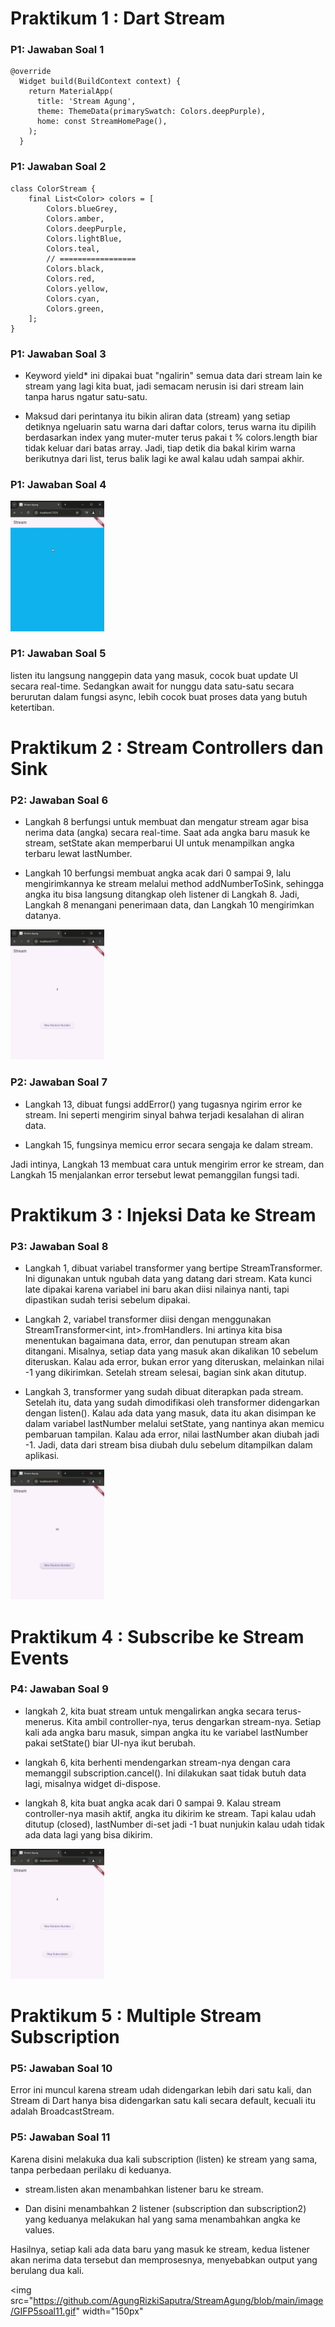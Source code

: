 # Praktikum 1 : Dart Stream

### P1: Jawaban Soal 1

    @override
      Widget build(BuildContext context) {
        return MaterialApp(
          title: 'Stream Agung',
          theme: ThemeData(primarySwatch: Colors.deepPurple),
          home: const StreamHomePage(),
        );
      }

### P1: Jawaban Soal 2

    class ColorStream {
        final List<Color> colors = [
            Colors.blueGrey,
            Colors.amber,
            Colors.deepPurple,
            Colors.lightBlue,
            Colors.teal,
            // =================
            Colors.black,
            Colors.red,
            Colors.yellow,
            Colors.cyan,
            Colors.green,
        ];
    }

### P1: Jawaban Soal 3

- Keyword yield\* ini dipakai buat "ngalirin" semua data dari stream lain ke stream yang lagi kita buat, jadi semacam nerusin isi dari stream lain tanpa harus ngatur satu-satu.

- Maksud dari perintanya itu bikin aliran data (stream) yang setiap detiknya ngeluarin satu warna dari daftar colors, terus warna itu dipilih berdasarkan index yang muter-muter terus pakai t % colors.length biar tidak keluar dari batas array. Jadi, tiap detik dia bakal kirim warna berikutnya dari list, terus balik lagi ke awal kalau udah sampai akhir.

### P1: Jawaban Soal 4

<img src="https://github.com/AgungRizkiSaputra/StreamAgung/blob/main/image/GIFP1soal4.gif"  width="150px" >

### P1: Jawaban Soal 5

listen itu langsung nanggepin data yang masuk, cocok buat update UI secara real-time. Sedangkan await for nunggu data satu-satu secara berurutan dalam fungsi async, lebih cocok buat proses data yang butuh ketertiban.

# Praktikum 2 : Stream Controllers dan Sink

### P2: Jawaban Soal 6

- Langkah 8 berfungsi untuk membuat dan mengatur stream agar bisa nerima data (angka) secara real-time. Saat ada angka baru masuk ke stream, setState akan memperbarui UI untuk menampilkan angka terbaru lewat lastNumber.

- Langkah 10 berfungsi membuat angka acak dari 0 sampai 9, lalu mengirimkannya ke stream melalui method addNumberToSink, sehingga angka itu bisa langsung ditangkap oleh listener di Langkah 8. Jadi, Langkah 8 menangani penerimaan data, dan Langkah 10 mengirimkan datanya.

<img src="https://github.com/AgungRizkiSaputra/StreamAgung/blob/main/image/GIFP2soal6.gif"  width="150px" >

### P2: Jawaban Soal 7

- Langkah 13, dibuat fungsi addError() yang tugasnya ngirim error ke stream. Ini seperti mengirim sinyal bahwa terjadi kesalahan di aliran data.

- Langkah 15, fungsinya memicu error secara sengaja ke dalam stream.

Jadi intinya, Langkah 13 membuat cara untuk mengirim error ke stream, dan Langkah 15 menjalankan error tersebut lewat pemanggilan fungsi tadi.

# Praktikum 3 : Injeksi Data ke Stream

### P3: Jawaban Soal 8

- Langkah 1, dibuat variabel transformer yang bertipe StreamTransformer. Ini digunakan untuk ngubah data yang datang dari stream. Kata kunci late dipakai karena variabel ini baru akan diisi nilainya nanti, tapi dipastikan sudah terisi sebelum dipakai.

- Langkah 2, variabel transformer diisi dengan menggunakan StreamTransformer<int, int>.fromHandlers. Ini artinya kita bisa menentukan bagaimana data, error, dan penutupan stream akan ditangani. Misalnya, setiap data yang masuk akan dikalikan 10 sebelum diteruskan. Kalau ada error, bukan error yang diteruskan, melainkan nilai -1 yang dikirimkan. Setelah stream selesai, bagian sink akan ditutup.

- Langkah 3, transformer yang sudah dibuat diterapkan pada stream. Setelah itu, data yang sudah dimodifikasi oleh transformer didengarkan dengan listen(). Kalau ada data yang masuk, data itu akan disimpan ke dalam variabel lastNumber melalui setState, yang nantinya akan memicu pembaruan tampilan. Kalau ada error, nilai lastNumber akan diubah jadi -1. Jadi, data dari stream bisa diubah dulu sebelum ditampilkan dalam aplikasi.

<img src="https://github.com/AgungRizkiSaputra/StreamAgung/blob/main/image/GIFP3soal8.gif"  width="150px" >

# Praktikum 4 : Subscribe ke Stream Events

### P4: Jawaban Soal 9

- langkah 2, kita buat stream untuk mengalirkan angka secara terus-menerus. Kita ambil controller-nya, terus dengarkan stream-nya. Setiap kali ada angka baru masuk, simpan angka itu ke variabel lastNumber pakai setState() biar UI-nya ikut berubah.

- langkah 6, kita berhenti mendengarkan stream-nya dengan cara memanggil subscription.cancel(). Ini dilakukan saat tidak butuh data lagi, misalnya widget di-dispose.

- langkah 8, kita buat angka acak dari 0 sampai 9. Kalau stream controller-nya masih aktif, angka itu dikirim ke stream. Tapi kalau udah ditutup (closed), lastNumber di-set jadi -1 buat nunjukin kalau udah tidak ada data lagi yang bisa dikirim.

<img src="https://github.com/AgungRizkiSaputra/StreamAgung/blob/main/image/GIFP4soal9.gif"  width="150px" >

# Praktikum 5 : Multiple Stream Subscription

### P5: Jawaban Soal 10

Error ini muncul karena stream udah didengarkan lebih dari satu kali, dan Stream di Dart hanya bisa didengarkan satu kali secara default, kecuali itu adalah BroadcastStream.

### P5: Jawaban Soal 11

Karena disini melakuka dua kali subscription (listen) ke stream yang sama, tanpa perbedaan perilaku di keduanya.

- stream.listen akan menambahkan listener baru ke stream.

- Dan disini menambahkan 2 listener (subscription dan subscription2) yang keduanya melakukan hal yang sama menambahkan angka ke values.

Hasilnya, setiap kali ada data baru yang masuk ke stream, kedua listener akan nerima data tersebut dan memprosesnya, menyebabkan output yang berulang dua kali.

<img src="https://github.com/AgungRizkiSaputra/StreamAgung/blob/main/image/GIFP5soal11.gif" width="150px"
